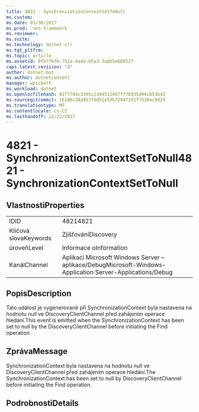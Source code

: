 ```yaml
---
title: 4821 - SynchronizationContextSetToNull
ms.custom: 
ms.date: 03/30/2017
ms.prod: .net-framework
ms.reviewer: 
ms.suite: 
ms.technology: dotnet-clr
ms.tgt_pltfrm: 
ms.topic: article
ms.assetid: 0fbff6f6-752a-4a4a-b5a3-3adb5e688527
caps.latest.revision: "3"
author: dotnet-bot
ms.author: dotnetcontent
manager: wpickett
ms.workload: dotnet
ms.openlocfilehash: 81f77d4c3395c2344512467ff7b935d94cb53b42
ms.sourcegitcommit: 16186c34a957fdd52e5db7294f291f7530ac9d24
ms.translationtype: MT
ms.contentlocale: cs-CZ
ms.lasthandoff: 12/22/2017
---
```

# <a name="4821---synchronizationcontextsettonull"></a><span data-ttu-id="e1a74-102">4821 - SynchronizationContextSetToNull</span><span class="sxs-lookup"><span data-stu-id="e1a74-102">4821 - SynchronizationContextSetToNull</span></span>
## <a name="properties"></a><span data-ttu-id="e1a74-103">Vlastnosti</span><span class="sxs-lookup"><span data-stu-id="e1a74-103">Properties</span></span>  
  
|||  
|-|-|  
|<span data-ttu-id="e1a74-104">ID</span><span class="sxs-lookup"><span data-stu-id="e1a74-104">ID</span></span>|<span data-ttu-id="e1a74-105">4821</span><span class="sxs-lookup"><span data-stu-id="e1a74-105">4821</span></span>|  
|<span data-ttu-id="e1a74-106">Klíčová slova</span><span class="sxs-lookup"><span data-stu-id="e1a74-106">Keywords</span></span>|<span data-ttu-id="e1a74-107">Zjišťování</span><span class="sxs-lookup"><span data-stu-id="e1a74-107">Discovery</span></span>|  
|<span data-ttu-id="e1a74-108">úroveň</span><span class="sxs-lookup"><span data-stu-id="e1a74-108">Level</span></span>|<span data-ttu-id="e1a74-109">Informace o</span><span class="sxs-lookup"><span data-stu-id="e1a74-109">Information</span></span>|  
|<span data-ttu-id="e1a74-110">Kanál</span><span class="sxs-lookup"><span data-stu-id="e1a74-110">Channel</span></span>|<span data-ttu-id="e1a74-111">Aplikaci Microsoft Windows Server – aplikace/Debug</span><span class="sxs-lookup"><span data-stu-id="e1a74-111">Microsoft-Windows-Application Server-Applications/Debug</span></span>|  
  
## <a name="description"></a><span data-ttu-id="e1a74-112">Popis</span><span class="sxs-lookup"><span data-stu-id="e1a74-112">Description</span></span>  
 <span data-ttu-id="e1a74-113">Tato událost je vygenerované při SynchronizationContext byla nastavena na hodnotu null ve DiscoveryClientChannel před zahájením operace hledání.</span><span class="sxs-lookup"><span data-stu-id="e1a74-113">This event is emitted when the SynchronizationContext has been set to null by the DiscoveryClientChannel before initiating the Find operation.</span></span>  
  
## <a name="message"></a><span data-ttu-id="e1a74-114">Zpráva</span><span class="sxs-lookup"><span data-stu-id="e1a74-114">Message</span></span>  
 <span data-ttu-id="e1a74-115">SynchronizationContext byla nastavena na hodnotu null ve DiscoveryClientChannel před zahájením operace hledání.</span><span class="sxs-lookup"><span data-stu-id="e1a74-115">The SynchronizationContext has been set to null by DiscoveryClientChannel before initiating the Find operation.</span></span>  
  
## <a name="details"></a><span data-ttu-id="e1a74-116">Podrobnosti</span><span class="sxs-lookup"><span data-stu-id="e1a74-116">Details</span></span>
